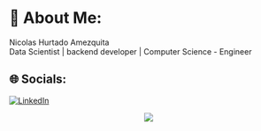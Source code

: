 # 💫 About Me:
Nicolas Hurtado Amezquita<br>Data Scientist | backend developer | Computer Science - Engineer<br>


## 🌐 Socials:
[![LinkedIn](https://img.shields.io/badge/LinkedIn-%230077B5.svg?logo=linkedin&logoColor=white)](https://linkedin.com/in/www.linkedin.com/in/nicohurtado) 

<p align="center">
  <a href="https://go-skill-icons.vercel.app/">
    <img
      src="https://go-skill-icons.vercel.app/api/icons?i=python,java,django,fastapi,git,aws,mongodb,mysql,matplotlib,numpy,pandas,scikitlearn,langchain,kaggle,huggingface,tensorflow,pytorch,jupyter,docker"
    />
  </a>
</p>



